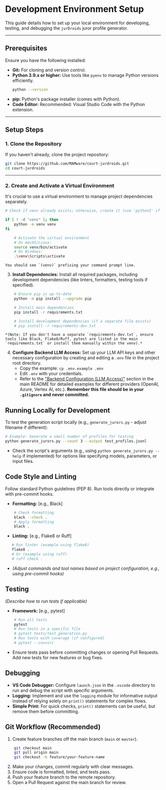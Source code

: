 # Development Environment Setup

This guide details how to set up your local environment for developing, testing, and debugging the `jurDroids` juror profile generator.

---

## Prerequisites

Ensure you have the following installed:

- **Git:** For cloning and version control.
- **Python 3.9.x or higher:** Use tools like `pyenv` to manage Python versions efficiently.
  ```bash
  python --version
  ```
- **pip:** Python's package installer (comes with Python).
- **Code Editor:** Recommended: Visual Studio Code with the Python extension.

---

## Setup Steps

### 1. Clone the Repository
 If you haven't already, clone the project repository:
```bash
git clone https://github.com/MAMware/court-jurdroids.git
cd court-jurdroids
```

---

### 2. Create and Activate a Virtual Environment
 It's crucial to use a virtual environment to manage project dependencies separately.

```bash
# Check if venv already exists; otherwise, create it (use 'python3' if needed)

if [ ! -d "venv" ]; then
    python -m venv venv
fi

    # Activate the virtual environment
    # On macOS/Linux:
    source venv/bin/activate
    # On Windows:
    .\venv\Scripts\activate
```
    You should see `(venv)` prefixing your command prompt line.

3.  **Install Dependencies:**
    Install all required packages, including development dependencies (like linters, formatters, testing tools if specified).
```bash
    # Ensure pip is up-to-date
    python -m pip install --upgrade pip

    # Install main dependencies
    pip install -r requirements.txt

    # Install development dependencies (if a separate file exists)
    # pip install -r requirements-dev.txt
```
    *(Note: If you don't have a separate `requirements-dev.txt`, ensure tools like Black, Flake8/Ruff, pytest are listed in the main `requirements.txt` or install them manually within the venv).*

4.  **Configure Backend LLM Access:**
    Set up your LLM API keys and other necessary configuration by creating and editing a `.env` file in the project root directory.
    * Copy the example: `cp .env.example .env`
    * Edit `.env` with your credentials.
    * Refer to the ["Backend Configuration (LLM Access)"](../README.md#backend-configuration-llm-access) section in the main README for detailed examples for different providers (OpenAI, Azure, Vertex AI, etc.). **Remember this file should be in your `.gitignore` and never committed.**

## Running Locally for Development

To test the generation script locally (e.g., `generate_jurors.py` - adjust filename if different):

```bash
# Example: Generate a small number of profiles for testing
python generate_jurors.py --count 3 --output test_profiles.jsonl
```

* Check the script's arguments (e.g., using `python generate_jurors.py --help` if implemented) for options like specifying models, parameters, or input files.

## Code Style and Linting

Follow standard Python guidelines (PEP 8). Run tools directly or integrate with pre-commit hooks.

* **Formatting:** [e.g., Black]
```bash
    # Check formatting
    black --check .
    # Apply formatting
    black .
```
* **Linting:** [e.g., Flake8 or Ruff]
 ```bash
    # Run linter (example using flake8)
    flake8 .
    # Or (example using ruff)
    # ruff check .
```
* *(Adjust commands and tool names based on project configuration, e.g., using pre-commit hooks)*

## Testing

*(Describe how to run tests if applicable)*

* **Framework:** [e.g., pytest]
```bash
    # Run all tests
    pytest
    # Run tests in a specific file
    # pytest tests/test_generation.py
    # Run tests with coverage (if configured)
    # pytest --cov=src
```
* Ensure tests pass before committing changes or opening Pull Requests. Add new tests for new features or bug fixes.

## Debugging

* **VS Code Debugger:** Configure `launch.json` in the `.vscode` directory to run and debug the script with specific arguments.
* **Logging:** Implement and use the `logging` module for informative output instead of relying solely on `print()` statements for complex flows.
* **Simple Print:** For quick checks, `print()` statements can be useful, but remove them before committing.

## Git Workflow (Recommended)

1.  Create feature branches off the main branch (`main` or `master`).
```bash
    git checkout main
    git pull origin main
    git checkout -b feature/your-feature-name
```
2.  Make your changes, commit regularly with clear messages.
3.  Ensure code is formatted, linted, and tests pass.
4.  Push your feature branch to the remote repository.
5.  Open a Pull Request against the main branch for review.